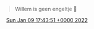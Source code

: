 > Willem is geen engeltje 👼

<img src="../../media/tweet.ico" width="12" /> [Sun Jan 09 17:43:51 +0000 2022](https://twitter.com/DromerDenker/status/1480233873833439240)